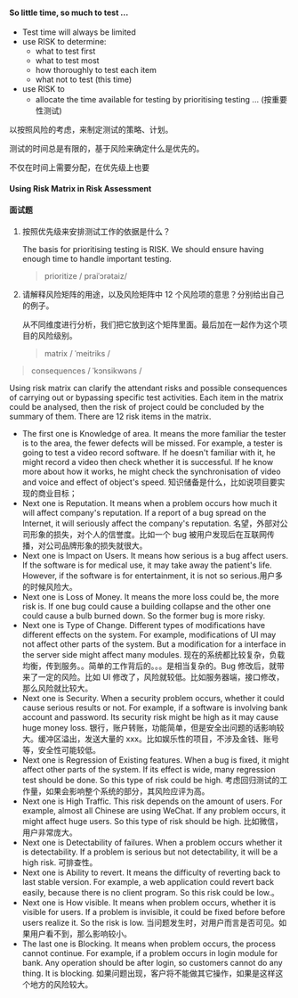 

#### So little time, so much to test ...

+ Test time will always be limited
+ use RISK to determine:
  + what to test first
  + what to test most
  + how thoroughly to test each item
  + what not to test (this time)
+ use RISK to
  + allocate the time available for testing by prioritising testing ... (按重要性测试)

以按照风险的考虑，来制定测试的策略、计划。

测试的时间总是有限的，基于风险来确定什么是优先的。

不仅在时间上需要分配，在优先级上也要



#### Using Risk Matrix in Risk Assessment





#### 面试题

1. 按照优先级来安排测试工作的依据是什么？

   The basis for prioritising testing is RISK. We should ensure having enough time to handle important testing.

   > prioritize / praiˈɔrətaiz/

2. 请解释风险矩阵的用途，以及风险矩阵中 12 个风险项的意思？分别给出自己的例子。

   从不同维度进行分析，我们把它放到这个矩阵里面。最后加在一起作为这个项目的风险级别。

   > matrix  / ˈmeitriks /
>
   > consequences  / ˈkɔnsikwəns /
   
   Using risk matrix can clarify the attendant risks and possible consequences of carrying out or bypassing specific test activities. Each item in the matrix could be analysed, then the risk of project could be concluded by the summary of them. There are 12 risk items in the matrix.
   
   + The first one is Knowledge of area. It means the more familiar the tester is to the area, the fewer defects will be missed. For example, a tester is going to test a video record software. If he doesn't familiar with it, he might record a video then check whether it is successful. If he know more about how it works, he might check the synchronisation of video and voice and effect of object's speed. 知识储备是什么，比如说项目要实现的商业目标；
   + Next one is Reputation. It means when a problem occurs how much it will affect company's reputation. If a report of a bug spread on the Internet, it will seriously affect the company's reputation. 名望，外部对公司形象的损失，对个人的信誉度。比如一个 bug 被用户发现后在互联网传播，对公司品牌形象的损失就很大。
   + Next one is Impact on Users. It means how serious is a bug affect users. If the software is for medical use, it may take away the patient's life. However, if the software is for entertainment, it is not so serious.用户多的时候风险大。
   + Next one is Loss of Money. It means the more loss could be, the more risk is. If one bug could cause a building collapse and the other one could cause a bulb burned down. So the former bug is more risky.
   + Next one is Type of Change. Different types of modifications have different effects on the system. For example, modifications of UI may not affect other parts of the system. But a modification for a interface in the server side might affect many modules. 现在的系统都比较复杂，负载均衡，传到服务。。简单的工作背后的。。。是相当复杂的。Bug 修改后，就带来了一定的风险。比如 UI 修改了，风险就较低。比如服务器端，接口修改，那么风险就比较大。
   + Next one is Security. When a security problem occurs, whether it could cause serious results or not. For example, if a software is involving bank account and password. Its security risk might be high as it may cause huge money loss. 银行，账户转账，功能简单，但是安全出问题的话影响较大。缓冲区溢出，发送大量的 xxx。比如娱乐性的项目，不涉及金钱、账号等，安全性可能较低。
   + Next one is Regression of Existing features. When a bug is fixed, it might affect other parts of the system. If its effect is wide, many regression test should be done. So this type of risk could be high. 考虑回归测试的工作量，如果会影响整个系统的部分，其风险应评为高。
   + Next one is High Traffic. This risk depends on the amount of users. For example, almost all Chinese are using WeChat. If any problem occurs, it might affect huge users. So this type of risk should be high. 比如微信，用户非常庞大。
   + Next one is Detectability of failures. When a problem occurs whether it is detectability. If a problem is serious but not detectability, it will be a high risk. 可排查性。
   + Next one is Ability to revert. It means the difficulty of reverting back to last stable version. For example, a web application could revert back easily, because there is no client program. So this risk could be low.。
   + Next one is How visible. It means when problem occurs, whether it is visible for users. If a problem is invisible, it could be fixed before before users realize it. So the risk is low. 当问题发生时，对用户而言是否可见。如果用户看不到，那么影响较小。
   + The last one is Blocking. It means when problem occurs, the process cannot continue. For example, if a problem occurs in login module for bank. Any operation should be after login, so customers cannot do any thing. It is blocking. 如果问题出现，客户将不能做其它操作，如果是这样这个地方的风险较大。



